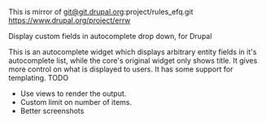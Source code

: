 This is mirror of git@git.drupal.org:project/rules_efq.git
https://www.drupal.org/project/errw

Display custom fields in autocomplete drop down, for Drupal

This is an autocomplete widget which displays arbitrary entity fields in it's autocomplete list, while the core's original widget only shows title. It gives more control on what is displayed to users. It has some support for templating.
TODO

- Use views to render the output.
- Custom limit on number of items.
- Better screenshots
